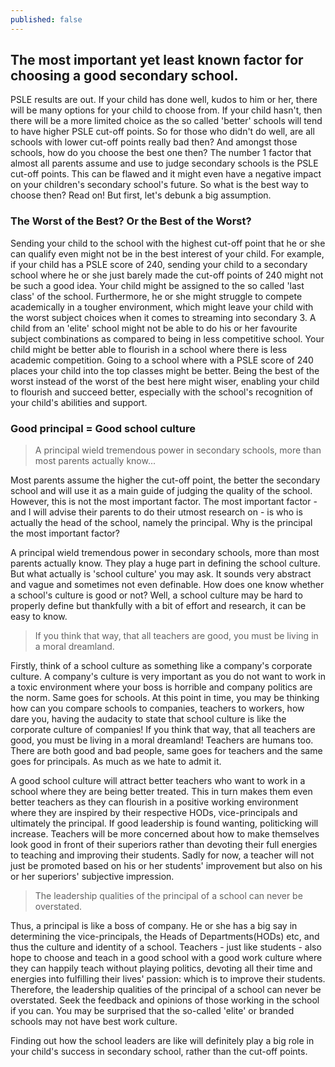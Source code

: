 ```yaml
---
published: false
---
```

## The most important yet least known factor for choosing a good secondary school.

PSLE results are out. If your child has done well, kudos to him or her, there will be many options for your child to choose from. If your child hasn't, then there will be a more limited choice as the so called 'better' schools will tend to have higher PSLE cut-off points. So for those who didn't do well, are all schools with lower cut-off points really bad then? And amongst those schools, how do you choose the best one then? The number 1 factor that almost all parents assume and use to judge secondary schools is the PSLE cut-off points. This can be flawed and it might even have a negative impact on your children's secondary school's future. So what is the best way to choose then? Read on! But first, let's debunk a big assumption.

### The Worst of the Best? Or the Best of the Worst?

Sending your child to the school with the highest cut-off point that he or she can qualify even might not be in the best interest of your child. For example, if your child has a PSLE score of 240, sending your child to a secondary school where he or she just barely made the cut-off points of 240 might not be such a good idea. Your child might be assigned to the so called 'last class' of the school. Furthermore, he or she might struggle to compete academically in a tougher environment, which might leave your child with the worst subject choices when it comes to streaming into secondary 3. A child from an 'elite' school might not be able to do his or her favourite subject combinations as compared to being in less competitive school. Your child might be better able to flourish in a school where there is less academic competition. Going to a school where with a PSLE score of 240 places your child into the top classes might be better. Being the best of the worst instead of the worst of the best here might wiser, enabling your child to flourish and succeed better, especially with the school's recognition of your child's abilities and support.


### Good principal = Good school culture

> A principal wield tremendous power in secondary schools, more than most parents actually know...

Most parents assume the higher the cut-off point, the better the secondary school and will use it as a main guide of judging the quality of the school. However, this is not the most important factor. The most important factor - and I will advise their parents to do their utmost research on - is who is actually the head of the school, namely the principal. Why is the principal the most important factor?

A principal wield tremendous power in secondary schools, more than most parents actually know. They play a huge part in defining the school culture. But what actually is 'school culture' you may ask. It sounds very abstract and vague and sometimes not even definable. How does one know whether a school's culture is good or not? Well, a school culture may be hard to properly define but thankfully with a bit of effort and research, it can be easy to know.

>  If you think that way, that all teachers are good, you must be living in a moral dreamland.

Firstly, think of a school culture as something like a company's corporate culture. A company's culture is very important as you do not want to work in a toxic environment where your boss is horrible and company politics are the norm. Same goes for schools. At this point in time, you may be thinking how can you compare schools to companies, teachers to workers, how dare you, having the audacity to state that school culture is like the corporate culture of companies! If you think that way, that all teachers are good, you must be living in a moral dreamland! Teachers are humans too. There are both good and bad people, same goes for teachers and the same goes for principals. As much as we hate to admit it.

A good school culture will attract better teachers who want to work in a school where they are being better treated. This in turn makes them even better teachers as they can flourish in a positive working environment where they are inspired by their respective HODs, vice-principals and ultimately the principal. If good leadership is found wanting, politicking will increase. Teachers will be more concerned about how to make themselves look good in front of their superiors rather than devoting their full energies to teaching and improving their students. Sadly for now, a teacher will not just be promoted based on his or her students' improvement but also on his or her superiors' subjective impression.

> The leadership qualities of the principal of a school can never be overstated.

Thus, a principal is like a boss of company. He or she has a big say in determining the vice-principals, the Heads of Departments(HODs) etc, and thus the culture and identity of a school. Teachers - just like students - also hope to choose and teach in a good school with a good work culture where they can happily teach without playing politics, devoting all their time and energies into fulfilling their lives' passion: which is to improve their students. Therefore, the leadership qualities of the principal of a school can never be overstated. Seek the feedback and opinions of those working in the school if you can. You may be surprised that the so-called 'elite' or branded schools may not have best work culture.

Finding out how the school leaders are like will definitely play a big role in your child's success in secondary school, rather than the cut-off points.

